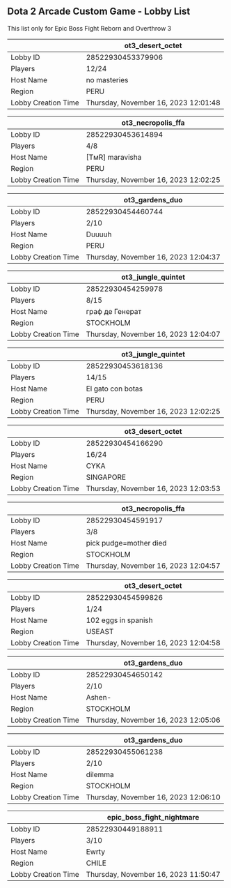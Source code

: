 ## Dota 2 Arcade Custom Game - Lobby List

This list only for Epic Boss Fight Reborn and Overthrow 3

|  | ot3_desert_octet |
| ------ | ------ |
| Lobby ID | 28522930453379906 |
| Players | 12/24 |
| Host Name | no masteries |
| Region | PERU |
| Lobby Creation Time | Thursday, November 16, 2023 12:01:48 |


|  | ot3_necropolis_ffa |
| ------ | ------ |
| Lobby ID | 28522930453614894 |
| Players | 4/8 |
| Host Name | [TмR] maravisha |
| Region | PERU |
| Lobby Creation Time | Thursday, November 16, 2023 12:02:25 |


|  | ot3_gardens_duo |
| ------ | ------ |
| Lobby ID | 28522930454460744 |
| Players | 2/10 |
| Host Name | Duuuuh |
| Region | PERU |
| Lobby Creation Time | Thursday, November 16, 2023 12:04:37 |


|  | ot3_jungle_quintet |
| ------ | ------ |
| Lobby ID | 28522930454259978 |
| Players | 8/15 |
| Host Name | граф де Генерат |
| Region | STOCKHOLM |
| Lobby Creation Time | Thursday, November 16, 2023 12:04:07 |


|  | ot3_jungle_quintet |
| ------ | ------ |
| Lobby ID | 28522930453618136 |
| Players | 14/15 |
| Host Name | El gato con botas |
| Region | PERU |
| Lobby Creation Time | Thursday, November 16, 2023 12:02:25 |


|  | ot3_desert_octet |
| ------ | ------ |
| Lobby ID | 28522930454166290 |
| Players | 16/24 |
| Host Name | CYKA |
| Region | SINGAPORE |
| Lobby Creation Time | Thursday, November 16, 2023 12:03:53 |


|  | ot3_necropolis_ffa |
| ------ | ------ |
| Lobby ID | 28522930454591917 |
| Players | 3/8 |
| Host Name | pick pudge=mother died |
| Region | STOCKHOLM |
| Lobby Creation Time | Thursday, November 16, 2023 12:04:57 |


|  | ot3_desert_octet |
| ------ | ------ |
| Lobby ID | 28522930454599826 |
| Players | 1/24 |
| Host Name | 102 eggs in spanish |
| Region | USEAST |
| Lobby Creation Time | Thursday, November 16, 2023 12:04:58 |


|  | ot3_gardens_duo |
| ------ | ------ |
| Lobby ID | 28522930454650142 |
| Players | 2/10 |
| Host Name | Ashen- |
| Region | STOCKHOLM |
| Lobby Creation Time | Thursday, November 16, 2023 12:05:06 |


|  | ot3_gardens_duo |
| ------ | ------ |
| Lobby ID | 28522930455061238 |
| Players | 2/10 |
| Host Name | dilemma |
| Region | STOCKHOLM |
| Lobby Creation Time | Thursday, November 16, 2023 12:06:10 |


|  | epic_boss_fight_nightmare |
| ------ | ------ |
| Lobby ID | 28522930449188911 |
| Players | 3/10 |
| Host Name | Ewrty |
| Region | CHILE |
| Lobby Creation Time | Thursday, November 16, 2023 11:50:47 |


